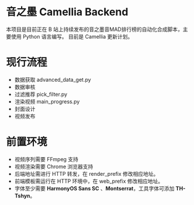 # 音之墨 Camellia Backend

本项目是目前正在 B 站上持续发布的音之墨音MAD排行榜的自动化合成脚本，主要使用 Python 语言编写。
目前是 Camellia 更新计划。

# 现行流程

* 数据获取 advanced_data_get.py
* 数据审核
* 过滤推荐 pick_filter.py
* 渲染视频 main_progress.py
* 封面设计
* 视频发布

# 前置环境

* 视频序列需要 FFmpeg 支持
* 视频渲染需要 Chrome 浏览器支持
* 后端地址需进行 HTTP 转发，在 render_prefix 修改相应地址。
* 前端模板需运行在 HTTP 环境中，在 web_prefix 修改相应地址。
* 字体至少需要 **HarmonyOS Sans SC** 、**Montserrat**，工具字体可添加 **TH-Tshyn**。